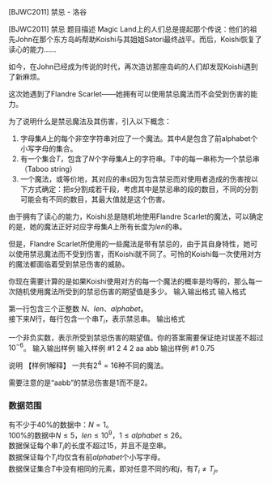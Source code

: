 



[BJWC2011] 禁忌 - 洛谷














[BJWC2011] 禁忌
题目描述
Magic Land上的人们总是提起那个传说：他们的祖先John在那个东方岛屿帮助Koishi与其姐姐Satori最终战平。而后，Koishi恢复了读心的能力……

如今，在John已经成为传说的时代，再次造访那座岛屿的人们却发现Koishi遇到了新麻烦。

这次她遇到了Flandre Scarlet——她拥有可以使用禁忌魔法而不会受到伤害的能力。

为了说明什么是禁忌魔法及其伤害，引入以下概念：

1. 字母集$A$上的每个非空字符串对应了一个魔法。其中$A$是包含了前alphabet个小写字母的集合。
2. 有一个集合$T$，包含了$N$个字母集$A$上的字符串。$T$中的每一串称为一个禁忌串（Taboo string）
3. 一个魔法，或等价地，其对应的串$s$因为包含禁忌而对使用者造成的伤害按以下方式确定：把$s$分割成若干段，考虑其中是禁忌串的段的数目，不同的分割可能会有不同的数目，其最大值就是这个伤害。

由于拥有了读心的能力，Koishi总是随机地使用Flandre Scarlet的魔法，可以确定的是，她的魔法正好对应字母集$A$上所有长度为$len$的串。

但是，Flandre Scarlet所使用的一些魔法是带有禁忌的，由于其自身特性，她可以使用禁忌魔法而不受到伤害，而Koishi就不同了。可怜的Koishi每一次使用对方的魔法都面临着受到禁忌伤害的威胁。

你现在需要计算的是如果Koishi使用对方的每一个魔法的概率是均等的，那么每一次随机使用魔法所受到的禁忌伤害的期望值是多少。
输入输出格式
输入格式

第一行包含三个正整数 $N$、$len$、$alphabet$。  
接下来$N$行，每行包含一个串$T_i$，表示禁忌串。
输出格式

一个非负实数，表示所受到禁忌伤害的期望值。你的答案需要保证绝对误差不超过 $10^{-6}$。
输入输出样例
输入样例 #1
2 4 2
aa
abb
输出样例 #1
0.75

说明
【样例1解释】
一共有$2^4 = 16$种不同的魔法。

需要注意的是“aabb”的禁忌伤害是1而不是2。

### 数据范围

有不少于40%的数据中：$N = 1$。  
100%的数据中$N ≤ 5$，$len ≤10^9$，$1 ≤ alphabet ≤ 26$。  
数据保证每个串$T_i$的长度不超过$15$，并且不是空串。  
数据保证每个$T_i$均仅含有前$alphabet$个小写字母。  
数据保证集合$T$中没有相同的元素，即对任意不同的$i$和$j$，有$T_i \neq T_j$。






